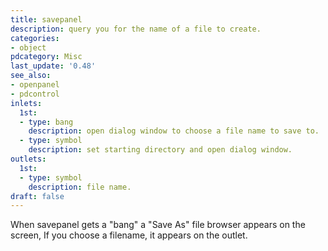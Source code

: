 ```yaml
---
title: savepanel
description: query you for the name of a file to create.
categories:
- object
pdcategory: Misc
last_update: '0.48'
see_also:
- openpanel
- pdcontrol
inlets:
  1st:
  - type: bang
    description: open dialog window to choose a file name to save to.
  - type: symbol
    description: set starting directory and open dialog window.
outlets:
  1st:
  - type: symbol
    description: file name.
draft: false
---
```

When savepanel gets a "bang" a "Save As" file browser appears on the screen, If you choose a filename, it appears on the outlet.
